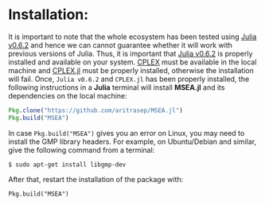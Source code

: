# Installation: #

It is important to note that the whole ecosystem has been tested using [Julia v0.6.2](https://julialang.org/downloads/) and hence we can cannot guarantee whether it will work with previous versions of Julia. Thus, it is important that [Julia v0.6.2](https://julialang.org/downloads/) is properly installed and available on your system. [CPLEX](https://www-01.ibm.com/software/commerce/optimization/cplex-optimizer/) must be available in the local machine and [CPLEX.jl](https://github.com/JuliaOpt/CPLEX.jl) must be properly installed, otherwise the installation will fail. Once, `Julia v0.6.2` and `CPLEX.jl` has been properly installed, the following instructions in a **Julia** terminal will install **MSEA.jl** and its dependencies on the local machine:

```julia
Pkg.clone("https://github.com/aritrasep/MSEA.jl")
Pkg.build("MSEA")
```

In case `Pkg.build("MSEA")` gives you an error on Linux, you may need to install the GMP library headers. For example, on Ubuntu/Debian and similar, give the following command from a terminal:

```
$ sudo apt-get install libgmp-dev
```

After that, restart the installation of the package with:

```
Pkg.build("MSEA")
```
